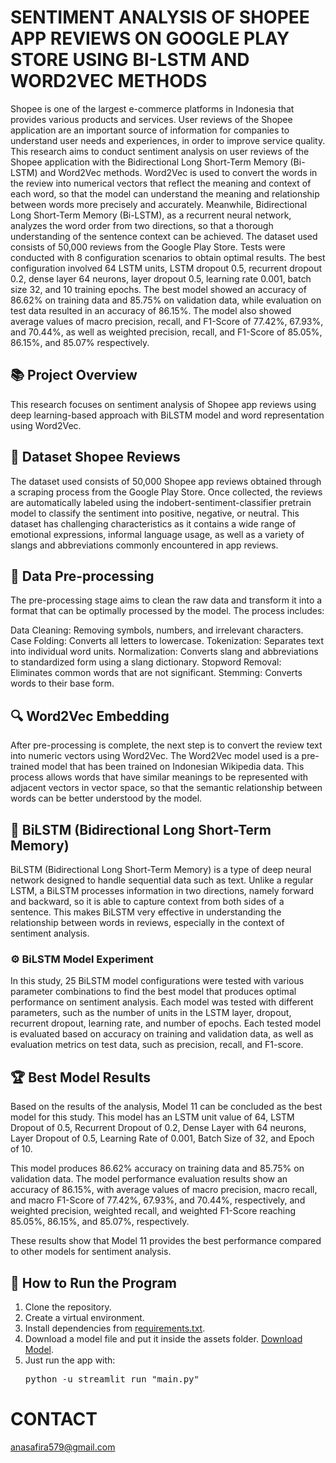 # SENTIMENT ANALYSIS OF SHOPEE APP REVIEWS ON GOOGLE PLAY STORE USING BI-LSTM AND WORD2VEC METHODS

Shopee is one of the largest e-commerce platforms in Indonesia that provides various products and services. User reviews of the Shopee application are an important source of information for companies to understand user needs and experiences, in order to improve service quality. This research aims to conduct sentiment analysis on user reviews of the Shopee application with the Bidirectional Long Short-Term Memory (Bi-LSTM) and Word2Vec methods. Word2Vec is used to convert the words in the review into numerical vectors that reflect the meaning and context of each word, so that the model can understand the meaning and relationship between words more precisely and accurately. Meanwhile, Bidirectional Long Short-Term Memory (Bi-LSTM), as a recurrent neural network, analyzes the word order from two directions, so that a thorough understanding of the sentence context can be achieved. The dataset used consists of 50,000 reviews from the Google Play Store. Tests were conducted with 8 configuration scenarios to obtain optimal results. The best configuration involved 64 LSTM units, LSTM dropout 0.5, recurrent dropout 0.2, dense layer 64 neurons, layer dropout 0.5, learning rate 0.001, batch size 32, and 10 training epochs. The best model showed an accuracy of 86.62% on training data and 85.75% on validation data, while evaluation on test data resulted in an accuracy of 86.15%. The model also showed average values of macro precision, recall, and F1-Score of 77.42%, 67.93%, and 70.44%, as well as weighted precision, recall, and F1-Score of 85.05%, 86.15%, and 85.07% respectively.

## 📚 Project Overview
This research focuses on sentiment analysis of Shopee app reviews using deep learning-based approach with BiLSTM model and word representation using Word2Vec.

## 💾 Dataset Shopee Reviews
The dataset used consists of 50,000 Shopee app reviews obtained through a scraping process from the Google Play Store. Once collected, the reviews are automatically labeled using the indobert-sentiment-classifier pretrain model to classify the sentiment into positive, negative, or neutral. This dataset has challenging characteristics as it contains a wide range of emotional expressions, informal language usage, as well as a variety of slangs and abbreviations commonly encountered in app reviews.

## 🔧 Data Pre-processing
The pre-processing stage aims to clean the raw data and transform it into a format that can be optimally processed by the model. The process includes:

Data Cleaning: Removing symbols, numbers, and irrelevant characters.
Case Folding: Converts all letters to lowercase.
Tokenization: Separates text into individual word units.
Normalization: Converts slang and abbreviations to standardized form using a slang dictionary.
Stopword Removal: Eliminates common words that are not significant.
Stemming: Converts words to their base form.

## 🔍 Word2Vec Embedding
After pre-processing is complete, the next step is to convert the review text into numeric vectors using Word2Vec. The Word2Vec model used is a pre-trained model that has been trained on Indonesian Wikipedia data. This process allows words that have similar meanings to be represented with adjacent vectors in vector space, so that the semantic relationship between words can be better understood by the model.

## 🤖 BiLSTM (Bidirectional Long Short-Term Memory)
BiLSTM (Bidirectional Long Short-Term Memory) is a type of deep neural network designed to handle sequential data such as text. Unlike a regular LSTM, a BiLSTM processes information in two directions, namely forward and backward, so it is able to capture context from both sides of a sentence. This makes BiLSTM very effective in understanding the relationship between words in reviews, especially in the context of sentiment analysis.

### ⚙️ BiLSTM Model Experiment
In this study, 25 BiLSTM model configurations were tested with various parameter combinations to find the best model that produces optimal performance on sentiment analysis. Each model was tested with different parameters, such as the number of units in the LSTM layer, dropout, recurrent dropout, learning rate, and number of epochs.
Each tested model is evaluated based on accuracy on training and validation data, as well as evaluation metrics on test data, such as precision, recall, and F1-score.

## 🏆 Best Model Results
Based on the results of the analysis, Model 11 can be concluded as the best model for this study. This model has an LSTM unit value of 64, LSTM Dropout of 0.5, Recurrent Dropout of 0.2, Dense Layer with 64 neurons, Layer Dropout of 0.5, Learning Rate of 0.001, Batch Size of 32, and Epoch of 10.

This model produces 86.62% accuracy on training data and 85.75% on validation data. The model performance evaluation results show an accuracy of 86.15%, with average values of macro precision, macro recall, and macro F1-Score of 77.42%, 67.93%, and 70.44%, respectively, and weighted precision, weighted recall, and weighted F1-Score reaching 85.05%, 86.15%, and 85.07%, respectively.

These results show that Model 11 provides the best performance compared to other models for sentiment analysis.

## 🚀 How to Run the Program
<ol>
    <li>Clone the repository.</li>
    <li>Create a virtual environment.</li>
    <li>Install dependencies from <a href="https://github.com/anasafiraa/sentiment_analysis_using_bilstm_word2vec/blob/main/requirements.txt">requirements.txt</a>.</li>
    <li>Download a model file and put it inside the assets folder. <a href="https://drive.google.com/file/d/1V2vOR4YrtujSGmzovQiZgQsxqI9O5fLP/view?usp=drive_link">Download Model</a>.</li>
    <li>Just run the app with:
        <pre>python -u streamlit run "main.py"</pre>
    </li>
</ol>

# CONTACT
anasafira579@gmail.com
